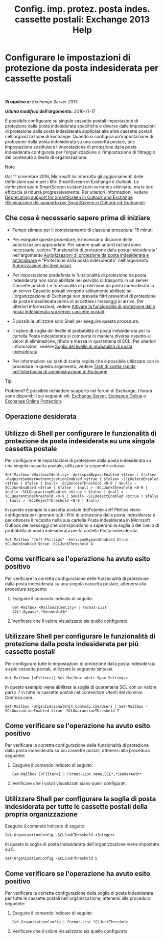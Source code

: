 ﻿---
title: 'Config. imp. protez. posta indes. cassette postali: Exchange 2013 Help'
TOCTitle: Configurare le impostazioni di protezione da posta indesiderata per cassette postali
ms:assetid: 868d7fd8-e817-46ba-9b67-edf2f50b9494
ms:mtpsurl: https://technet.microsoft.com/it-it/library/Bb123559(v=EXCHG.150)
ms:contentKeyID: 50481089
ms.date: 05/22/2018
mtps_version: v=EXCHG.150
ms.translationtype: MT
---

# Configurare le impostazioni di protezione da posta indesiderata per cassette postali

 

_**Si applica a:** Exchange Server 2013_

_**Ultima modifica dell'argomento:** 2016-11-17_

È possibile configurare su singole cassette postali impostazioni di protezione dalla posta indesiderata specifiche e diverse dalle impostazioni di protezione dalla posta indesiderata applicate alle altre cassette postali nell'organizzazione di Exchange. Quando si configura un'impostazione di protezione dalla posta indesiderata su una cassetta postale, tale impostazione sostituisce l'impostazione di protezione dalla posta indesiderata configurata per l'organizzazione o l'impostazione di filtraggio del contenuto a livello di organizzazione.


> [!NOTE]
> Dal 1° novembre 2016, Microsoft ha interrotto gli aggiornamenti delle definizioni spam per i filtri SmartScreen in Exchange e Outlook. Le definizioni spam SmartScreen esistenti non verranno eliminate, ma la loro efficacia si ridurrà progressivamente. Per ulteriori informazioni, vedere <A href="https://go.microsoft.com/fwlink/p/?linkid=835894">Deprecating support for SmartScreen in Outlook and Exchange (Eliminazione del supporto per SmartScreen in Outlook ed Exchange)</A>.



## Che cosa è necessario sapere prima di iniziare

  - Tempo stimato per il completamento di ciascuna procedura: 15 minuti

  - Per eseguire queste procedure, è necessario disporre delle autorizzazioni appropriate. Per sapere quali autorizzazioni sono necessarie, vedere "Funzionalità di protezione dalla posta indesiderata" nell'argomento [Autorizzazioni di protezione da posta indesiderata e antimalware](anti-spam-and-anti-malware-permissions-exchange-2013-help.md) e "Protezione dalla posta indesiderata" nell'argomento [Autorizzazioni dei destinatari](recipients-permissions-exchange-2013-help.md).

  - Per impostazione predefinita le funzionalità di protezione da posta indesiderata non sono abilitate nel servizio di trasporto in un server Cassette postali. Le funzionalità di protezione da posta indesiderata in un server Cassette postali vengono solitamente abilitate se l'organizzazione di Exchange non prevede filtri preventivi di protezione da posta indesiderata prima di accettare i messaggi in arrivo. Per ulteriori informazioni, vedere [Attivare la funzionalità di protezione dalla posta indesiderata sui server cassette postali](enable-anti-spam-functionality-on-mailbox-servers-exchange-2013-help.md).

  - È possibile utilizzare solo Shell per eseguire questa procedura.

  - Il valore di soglia del livello di probabilità di posta indesiderata per la cartella Posta indesiderata si comporta in maniera diversa rispetto ai valori di eliminazione, rifiuto e messa in quarantena di SCL. Per ulteriori informazioni, vedere [Soglia del livello di probabilità di posta indesiderata](spam-confidence-level-threshold-exchange-2013-help.md).

  - Per informazioni sui tasti di scelta rapida che è possibile utilizzare con le procedure in questo argomento, vedere [Tasti di scelta rapida nell'interfaccia di amministrazione di Exchange](keyboard-shortcuts-in-the-exchange-admin-center-exchange-online-protection-help.md).


> [!TIP]
> Problemi? È possibile richiedere supporto nei forum di Exchange. I forum sono disponibili sui seguenti siti: <A href="https://go.microsoft.com/fwlink/p/?linkid=60612">Exchange Server</A>, <A href="https://go.microsoft.com/fwlink/p/?linkid=267542">Exchange Online</A> o <A href="https://go.microsoft.com/fwlink/p/?linkid=285351">Exchange Online Protection</A>.



## Operazione desiderata

## Utilizzo di Shell per configurare le funzionalità di protezione da posta indesiderata su una singola cassetta postale

Per configurare le impostazioni di protezione dalla posta indesiderata su una singola cassetta postale, utilizzare la seguente sintassi.

    Set-Mailbox <MailboxIdentity> -AntispamBypassEnabled <$true | $false> -RequireSenderAuthenticationEnabled <$true | $false> -SCLDeleteEnabled <$true | $false | $null> -SCLDeleteThreshold <0-9 | $null> -SCLJunkEnabled <$true | $false | $null > -SCLJunkThreshold <0-9 | $null> -SCLQuarantineEnabled <$true | $false | $null > -SCLQuarantineThreshold <0-9 | $null> -SCLRejectEnabled <$true | $false | $null > -SCLRejectThreshold <0-9 | $null>

In questo esempio la cassetta postale dell'utente Jeff Phillips viene configurata per ignorare tutti i filtri di protezione dalla posta indesiderata e per ottenere il recapito nella sua cartella Posta indesiderata in Microsoft Outlook dei messaggi che corrispondono o superano la soglia 5 del livello di probabilità di posta indesiderata per la cartella Posta indesiderata.

    Set-Mailbox "Jeff Phillips" -AntispamBypassEnabled $true -SCLJunkEnabled $true -SCLJunkThreshold 4

## Come verificare se l'operazione ha avuto esito positivo

Per verificare la corretta configurazione delle funzionalità di protezione dalla posta indesiderata su una singola cassetta postale, attenersi alla procedura seguente:

1.  Eseguire il comando indicato di seguito:
    
        Get-Mailbox <MailboxIdentity> | Format-List SCL*,Bypass*,*SenderAuth*

2.  Verificare che il valore visualizzato sia quello configurato.

## Utilizzare Shell per configurare le funzionalità di protezione dalla posta indesiderata per più cassette postali

Per configurare tutte le impostazioni di protezione dalla posta indesiderata su più cassette postali, utilizzare la seguente sintassi.

    Get-Mailbox [<Filter>]| Set-Mailbox <Anti-Spam Settings>

In questo esempio viene abilitata la soglia di quarantena SCL con un valore pari a 7 in tutte le cassette postali nel contenitore Utenti del dominio Contoso.com.

    Get-Mailbox -OrganizationalUnit Contoso.com/Users | Set-Mailbox -SCLQuarantineEnabled $true -SCLQuarantineThreshold 7

## Come verificare se l'operazione ha avuto esito positivo

Per verificare la corretta configurazione delle funzionalità di protezione dalla posta indesiderata su più cassette postali, attenersi alla procedura seguente:

1.  Eseguire il comando indicato di seguito:
    
        Get-Mailbox [<Filter>] | Format-List Name,SCL*,*SenderAuth*

2.  Verificare che i valori visualizzati siano quelli configurati.

## Utilizzare Shell per configurare la soglia di posta indesiderata per tutte le cassette postali della propria organizzazione

Eseguire il comando indicato di seguito:

    Set-OrganizationConfig -SCLJunkThreshold <Integer>

In questo la soglia di posta indesiderata dell'organizzazione viene impostata su 5.

    Set-OrganizationConfig -SCLJunkThreshold 5

## Come verificare se l'operazione ha avuto esito positivo

Per verificare la corretta configurazione della soglia di posta indesiderata per tutte le cassette postali nell'organizzazione, attenersi alla procedura seguente:

1.  Eseguire il comando indicato di seguito:
    
        Get-OrganizationConfig | Format-List SCLJunkThreshold

2.  Verificare che il valore visualizzato sia quello configurato.

